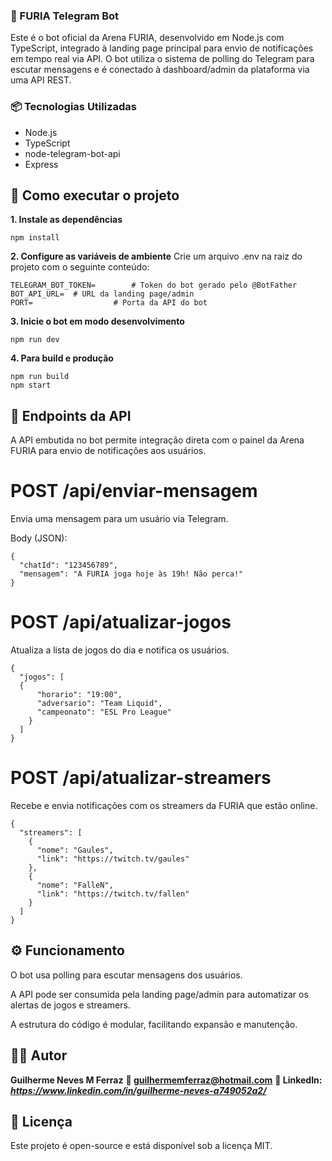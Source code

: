 ### 🤖 FURIA Telegram Bot
Este é o bot oficial da Arena FURIA, desenvolvido em Node.js com TypeScript, integrado à landing page principal para envio de notificações em tempo real via API. O bot utiliza o sistema de polling do Telegram para escutar mensagens e é conectado à dashboard/admin da plataforma via uma API REST.

### 📦 Tecnologias Utilizadas
- Node.js
- TypeScript
- node-telegram-bot-api
- Express

## 🚀 Como executar o projeto
**1. Instale as dependências**
```
npm install
```
**2. Configure as variáveis de ambiente**
Crie um arquivo .env na raiz do projeto com o seguinte conteúdo:

```
TELEGRAM_BOT_TOKEN=        # Token do bot gerado pelo @BotFather  
BOT_API_URL=  # URL da landing page/admin  
PORT=                  # Porta da API do bot
```
**3. Inicie o bot em modo desenvolvimento**
```
npm run dev
```
**4. Para build e produção**
```
npm run build
npm start
```
## 🔌 Endpoints da API
A API embutida no bot permite integração direta com o painel da Arena FURIA para envio de notificações aos usuários.

# POST /api/enviar-mensagem
Envia uma mensagem para um usuário via Telegram.

Body (JSON):
```
{
  "chatId": "123456789",
  "mensagem": "A FURIA joga hoje às 19h! Não perca!"
}
```

# POST /api/atualizar-jogos
Atualiza a lista de jogos do dia e notifica os usuários.

```
{
  "jogos": [
  {
      "horario": "19:00",
      "adversario": "Team Liquid",
      "campeonato": "ESL Pro League"
    }
  ]
}
```
# POST /api/atualizar-streamers
Recebe e envia notificações com os streamers da FURIA que estão online.

```
{
  "streamers": [
    {
      "nome": "Gaules",
      "link": "https://twitch.tv/gaules"
    },
    {
      "nome": "FalleN",
      "link": "https://twitch.tv/fallen"
    }
  ]
}
```
## ⚙️ Funcionamento
O bot usa polling para escutar mensagens dos usuários.

A API pode ser consumida pela landing page/admin para automatizar os alertas de jogos e streamers.

A estrutura do código é modular, facilitando expansão e manutenção.

## 👨‍💻 Autor
**Guilherme Neves M Ferraz**
**📧 guilhermemferraz@hotmail.com**
**🔗 LinkedIn: *https://www.linkedin.com/in/guilherme-neves-a749052a2/***

## 📄 Licença
Este projeto é open-source e está disponível sob a licença MIT.
